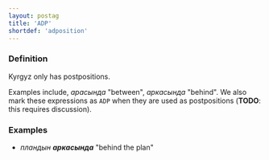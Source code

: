 ```yaml
---
layout: postag
title: 'ADP'
shortdef: 'adposition'
---
```


### Definition

Kyrgyz only has postpositions.

Examples include, _арасында_ "between", _аркасында_ "behind".
We also mark these expressions as `ADP` when they are used as postpositions
(**TODO**: this requires discussion).

### Examples

- _пландын <b>аркасында</b>_ "behind the plan"




<!-- Interlanguage links updated Út 9. května 2023, 20:03:22 CEST -->
